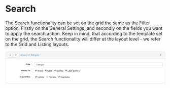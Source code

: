# Search

The Search functionality can be set on the grid the same as the Filter option. Firstly on the General Settings, and secondly on the fields you want to apply the search action. Keep in mind, that according to the template set on the grid, the Search functionality will differ at the layout level - we refer to the Grid and Listing layouts.

![](images/filter.png)